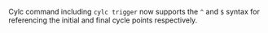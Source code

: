 Cylc command including `cylc trigger` now supports the `^` and `$` syntax for referencing the initial and final cycle points respectively.
